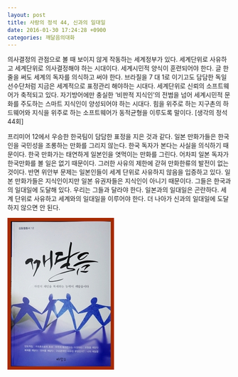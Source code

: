 ```yaml
---
layout: post
title: 사랑의 정석 44, 신과의 일대일
date: 2016-01-30 17:24:28 +0900
categories: 깨달음의대화
---
```

의사결정의 관점으로 볼 때 보이지 않게 작동하는 세계정부가 있다. 세계단위로 사유하고 세계단위로 의사결정해야 하는 시대이다. 세계시민적 양식이 훈련되어야 한다. 글 한 줄을 써도 세계의 독자를 의식하고 써야 한다. 브라질을 7 대 1로 이기고도 담담한 독일선수단처럼 지금은 세계적으로 표정관리 해야하는 시대다. 세계단위로 신뢰의 소프트웨어가 축적되고 있다. 자기방어에만 충실한 ‘비판적 지식인’의 전범을 넘어 세계시민적 문화를 주도하는 스마트 지식인이 양성되어야 하는 시대다. 힘을 위주로 하는 지구촌의 하드웨어와 지식을 위주로 하는 소프트웨어가 동적균형을 이루도록 말이다. [생각의 정석 44회] 

  


프리미어 12에서 우승한 한국팀이 담담한 표정을 지은 것과 같다. 일본 만화가들은 한국인을 국민성을 조롱하는 만화를 그리지 않는다. 한국 독자가 본다는 사실을 의식하기 때문이다. 한국 만화가는 태연하게 일본인을 엿먹이는 만화를 그린다. 어차피 일본 독자가 한국만화를 볼 일은 없기 때문이다. 그러한 사유의 제한에 갇혀 만화한류의 발전이 없는 것이다. 반면 위안부 문제는 일본인들이 세계 단위로 사유하지 않음을 입증하고 있다. 일본 만화가들은 지식인이지만 일본 유권자들은 지식인이 아니기 때문이다. 그들은 한국과의 일대일에 도달해 있다. 우리는 그들과 달라야 한다. 일본과의 일대일은 곤란하다. 세계 단위로 사유하고 세계와의 일대일을 이루어야 한다. 더 나아가 신과의 일대일에 도달하지 않으면 안 된다. 

  


  



<img src="files/attach/images/198/356/668/aDSC01523.JPG" alt="aDSC01523.JPG" width="240" height="342" />